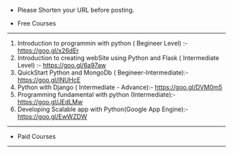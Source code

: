 
* Please Shorten your URL before posting.


* Free Courses 
------------------------------------------
1) Introduction to programmin with python ( Begineer Level) :- https://goo.gl/x26dEr 
2) Introduction to creating webSite using Python and Flask ( Intermediate Level) :- https://goo.gl/6a97aw
3) QuickStart Python and MongoDb ( Begineer-Intermediate):- https://goo.gl/lNUHcE
4) Python with Django ( Intermediate - Advance):- https://goo.gl/DVM0m5
5) Programming fundamental with python (Intermediate):- https://goo.gl/JEdLMw
6) Developing Scalable app with Python(Google App Engine):- https://goo.gl/EwWZDW

------------------------------------------
* Paid Courses 
------------------------------------------
